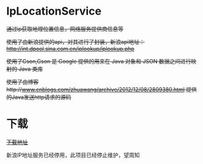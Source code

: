 # IpLocationService
<del>通过ip获取地理位置信息，网络服务提供商信息等</del>

<del>使用了由新浪提供的api，对其进行了封装，新浪api地址：http://int.dpool.sina.com.cn/iplookup/iplookup.php </del>


<del>使用了Gson,Gson 是 Google 提供的用来在 Java 对象和 JSON 数据之间进行映射的 Java 类库 </del>


<del>使用了由博客http://www.cnblogs.com/zhuawang/archive/2012/12/08/2809380.html   提供的Java发送http请求的源码</del>



# 下载
<del>[下载地址](https://github.com/imu-hupeng/IpLocationService/releases)</del>

新浪IP地址服务已经停用，此项目已经停止维护，望周知
